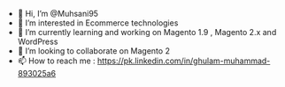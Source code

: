 - 👋 Hi, I’m @Muhsani95
- 👀 I’m interested in Ecommerce technologies
- 🌱 I’m currently learning and working on Magento 1.9 , Magento 2.x and WordPress
- 💞️ I’m looking to collaborate on Magento 2
- 📫 How to reach me : https://pk.linkedin.com/in/ghulam-muhammad-893025a6

<!---
Muhsani95/Muhsani95 is a ✨ special ✨ repository because its `README.md` (this file) appears on your GitHub profile.
You can click the Preview link to take a look at your changes.
--->
